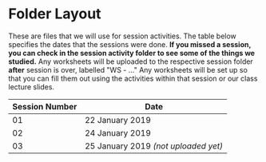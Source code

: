 # Folder Layout
These are files that we will use for session activities. The table below specifies the dates that the sessions were done. __If you missed a session, you can check in the session activity folder to see some of the things we studied.__ Any worksheets will be uploaded to the respective session folder __after__ session is over, labelled "WS - ..." Any worksheets will be set up so that you can fill them out using the activities within that session or our class lecture slides.

|Session Number  |Date             |
|-----------------|-----------------|
|01      |22 January 2019  |
|02      |24 January 2019  |
|03      |25 January 2019 *(not uploaded yet)*|
